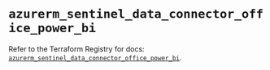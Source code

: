 # `azurerm_sentinel_data_connector_office_power_bi`

Refer to the Terraform Registry for docs: [`azurerm_sentinel_data_connector_office_power_bi`](https://registry.terraform.io/providers/hashicorp/azurerm/4.5.0/docs/resources/sentinel_data_connector_office_power_bi).
